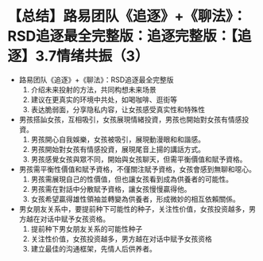 # 【总结】路易团队《追逐》+《聊法》：RSD追逐最全完整版：追逐完整版：【追逐】3.7情绪共振（3）

-   路易团队《追逐》+《聊法》：RSD追逐最全完整版
    1.  介绍未来投射的方法，共同构想未来场景
    2.  建议在更真实的环境中共处，如喝咖啡、逛街等
    3.  表达脆弱面，分享隐私内容，让女孩感受真实性和特殊性
-   男孩搭訕女孩，互相吸引，女孩展現情緒投資，男孩也開始對女孩有情感投資。
    1.  男孩開心自我娛樂，女孩被吸引，展現動漫眼和和諧感。
    2.  男孩開始對女孩有情感投資，展現尾音上揚的講話方式。
    3.  男孩感覺女孩與眾不同，開始與女孩聊天，但需平衡價值和賦予資格。
-   男孩需平衡性價值和賦予資格，不僅關注賦予資格，女孩會感到無聊和噁心。
    1.  男孩需展現自己的性價值，但也讓女孩看到成為供養者的可能性。
    2.  男孩需在對話中分散賦予資格，讓女孩慢慢贏得他。
    3.  女孩希望贏得雄性領袖並轉變為供養者，形成微妙的相互依賴關係。
-   男女朋友关系中，要提前种下可能性的种子，关注性价值，女孩投资越多，男方越在对话中赋予女孩资格。
    1.  提前种下男女朋友关系的可能性种子
    2.  关注性价值，女孩投资越多，男方越在对话中赋予女孩资格
    3.  建立最佳的沟通框架，先情人后供养者。